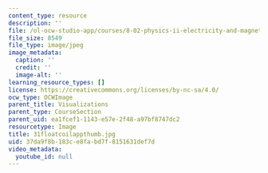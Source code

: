 ```yaml
---
content_type: resource
description: ''
file: /ol-ocw-studio-app/courses/8-02-physics-ii-electricity-and-magnetism-spring-2007/37da9f8b183ce8fabd7f8151631def7d_31floatcoilappthumb.jpg
file_size: 8549
file_type: image/jpeg
image_metadata:
  caption: ''
  credit: ''
  image-alt: ''
learning_resource_types: []
license: https://creativecommons.org/licenses/by-nc-sa/4.0/
ocw_type: OCWImage
parent_title: Visualizations
parent_type: CourseSection
parent_uid: ea1fcef1-1143-e57e-2f48-a97bf8747dc2
resourcetype: Image
title: 31floatcoilappthumb.jpg
uid: 37da9f8b-183c-e8fa-bd7f-8151631def7d
video_metadata:
  youtube_id: null
---
```

